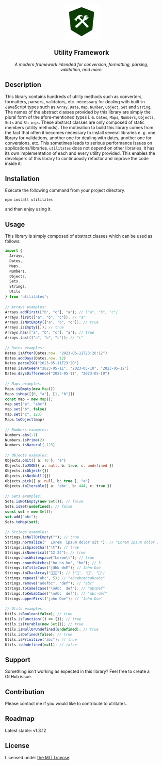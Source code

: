 <p align="center">
  <br>
  <img src="/docs/logo.png" alt="Utilitates Logo" width="120px" height="115px"/>
  <h2 align="center">Utility Framework</h1>
</p>
<p align="center"><i>A modern framework intended for conversion, formatting, parsing, validation, and more.</i></p>

## Description

This library contains hundreds of utility methods such as converters, formatters, parsers, validators, etc. necessary for dealing with built-in JavaScript types such as `Array`, `Date`, `Map`, `Number`, `Object`, `Set` and `String`. The names of the abstract classes provided by this library are simply the plural form of the afore-mentioned types i. e. `Dates`, `Maps`, `Numbers`, `Objects`, `Sets` and `Strings`. These abstract classes are only composed of static members (utility methods). The motivation to build this library comes from the fact that often it becomes necessary to install several libraries e. g. one library for validations, another one for dealing with dates, another one for conversions, etc. This sometimes leads to serious performance issues on applications/libraries. `utilitates` does not depend on other libraries, it has its own implementation of each and every utility provided. This enables the developers of this library to continuously refactor and improve the code inside it.

## Installation

Execute the following command from your project directory:
```bash
npm install utilitates
```
and then enjoy using it.

## Usage

This library is simply composed of abstract classes which can be used as follows:

```typescript
import {
  Arrays,
  Dates,
  Maps,
  Numbers,
  Objects,
  Sets,
  Strings,
  Utils
} from 'utilitates';

// Arrays examples:
Arrays.addFirst(["b", "c"], "a"); // ["a", "b", "c"]
Arrays.first(["a", "b", "c"]); // "a"
Arrays.isNotEmpty(["a", "b", "c"]); // true
Arrays.isEmpty([]); // true
Arrays.has(["a", "b", "c"], "a"); // true
Arrays.last(["a", "b", "c"]); // "c"

// Dates examples:
Dates.isAfter(Dates.now, "2023-05-11T23:20:12")
Dates.addDays(Dates.now, 12)
Dates.parseISO("2023-05-11T23:20")
Dates.isBetween("2023-05-11", "2023-05-10", "2023-05-12")
Dates.daysDifference("2023-05-11", "2023-05-10")

// Maps examples:
Maps.isEmpty(new Map())
Maps.isMap([[0, "a"], [1, "b"]])
const map = new Map();
map.set("a", "abc")
map.set("b", false)
map.set("c", 123)
Maps.toObject(map)

// Numbers examples:
Numbers.abs(-1)
Numbers.isPrime(2)
Numbers.isNatural(-123)

// Objects examples:
Objects.omit({ a: !0 }, "a")
Objects.toJSON({ a: null, b: true, c: undefined })
Objects.isObject({})
Objects.isNotNull({})
Objects.pick({ a: null, b: true }, "a")
Objects.toIterable({ a: 'abc', b: 444, c: true })

// Sets examples:
Sets.isNotEmpty(new Set()); // false
Sets.isSet(undefined); // false
const set = new Set();
set.add("abc");
Sets.toMap(set);

// Strings examples:
Strings.isNullOrEmpty(""); // true
Strings.normalize("  Lorem  ipsum dolor sit "); // "Lorem ipsum dolor sit"
Strings.isSpaceChar("\t"); // true
Strings.isNumerical("12.34"); // true
Strings.hasWhitespace("Lorem\t"); // true
Strings.countMatches("ho ho ho", "ho"); // 3
Strings.toTitleCase("jOhN doE"); // John Doe
Strings.toCharArray("🐑🐑🐑"); // ["🐑", "🐑", "🐑"]
Strings.repeat("abc", 5); // "abcabcabcabcabc"
Strings.remove("adefbc", "def"); // "abc"
Strings.toCamelCase("\nAbc  def"); // "abcDef"
Strings.toKebabCase("\nAbc  def"); // "abc-def"
Strings.upperFirst("john Doe"); // "John Doe"

// Utils examples:
Utils.isBoolean(false); // true
Utils.isFunction(() => {}); // true
Utils.isIterable(new Set()); // true
Utils.isNullOrUndefined(undefined); // true
Utils.isDefined(false); // true
Utils.isPrimitive("abc"); // true
Utils.isUndefined(null); // false
```

## Support

Something isn't working as expected in this library? Feel free to create a GitHub issue.

## Contribution

Please contact me if you would like to contribute to utilitates.

## Roadmap

Latest stable: v1.3.12

## License

Licensed under [the MIT License](https://github.com/icapri/utilities/blob/main/LICENSE).
